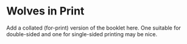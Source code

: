 # Wolves in Print

Add a collated (for-print) version of the booklet here.
One suitable for double-sided and one for single-sided printing may be nice.
